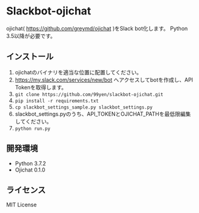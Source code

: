 # Slackbot-ojichat
ojichat( https://github.com/greymd/ojichat )をSlack bot化します。
Python 3.5以降が必要です。

## インストール

1. ojichatのバイナリを適当な位置に配置してください。
2. https://my.slack.com/services/new/bot へアクセスしてbotを作成し、API Tokenを取得します。
2. `git clone https://github.com/99yen/slackbot-ojichat.git`
3. `pip install -r requirements.txt`
4. `cp slackbot_settings_sample.py slackbot_settings.py`
5. slackbot_settings.pyのうち、API_TOKENとOJICHAT_PATHを最低限編集してください。
6. `python run.py`

## 開発環境
- Python 3.7.2
- Ojichat 0.1.0

## ライセンス
MIT License
